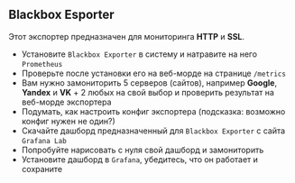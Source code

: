 ## Blackbox Esporter

Этот экспортер предназначен для мониторинга **HTTP** и **SSL**. 
 - Установите `Blackbox Exporter` в систему и натравите на него `Prometheus`
 - Проверьте после установки его на веб-морде на странице `/metrics`
 - Вам нужно замониторить 5 серверов (сайтов), например **Google**, **Yandex** и **VK** + 2 любых на свой выбор и проверить результат на веб-морде экспортера 
 - Подумать, как настроить конфиг экспортера (подсказка: возможно конфиг нужен не один?)
 - Скачайте дашборд предназначенный для `Blackbox Exporter` с сайта `Grafana Lab`
  - Попробуйте нарисовать с нуля свой дашборд и замониторить 
 - Установите дашборд в `Grafana`, убедитесь, что он работает и сохраните
